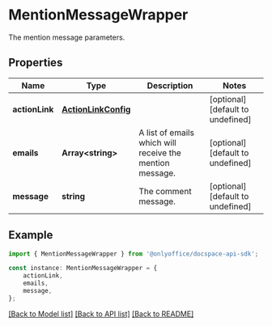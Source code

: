 # MentionMessageWrapper

The mention message parameters.

## Properties

Name | Type | Description | Notes
------------ | ------------- | ------------- | -------------
**actionLink** | [**ActionLinkConfig**](ActionLinkConfig.md) |  | [optional] [default to undefined]
**emails** | **Array&lt;string&gt;** | A list of emails which will receive the mention message. | [optional] [default to undefined]
**message** | **string** | The comment message. | [optional] [default to undefined]

## Example

```typescript
import { MentionMessageWrapper } from '@onlyoffice/docspace-api-sdk';

const instance: MentionMessageWrapper = {
    actionLink,
    emails,
    message,
};
```

[[Back to Model list]](../README.md#documentation-for-models) [[Back to API list]](../README.md#documentation-for-api-endpoints) [[Back to README]](../README.md)

